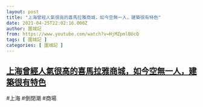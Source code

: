 ```yaml
---
layout: post
title: "上海曾經人氣很高的喜馬拉雅商城，如今空無一人，建築很有特色"
date: 2021-04-25T22:02:16.000Z
author: 圍城記
from: https://www.youtube.com/watch?v=HjMZpmlBUcQ
tags: [ 圍城記 ]
categories: [ 圍城記 ]
---
```

<!--1619388136000-->
[上海曾經人氣很高的喜馬拉雅商城，如今空無一人，建築很有特色](https://www.youtube.com/watch?v=HjMZpmlBUcQ)
------

<div>
#上海 #倒閉潮 #商場
</div>
